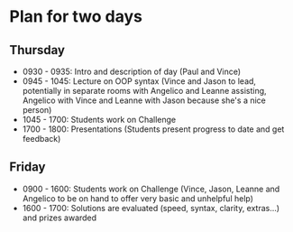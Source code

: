 # Plan for two days

## Thursday

- 0930 - 0935: Intro and description of day (Paul and Vince)
- 0945 - 1045: Lecture on OOP syntax (Vince and Jason to lead, potentially in separate rooms with Angelico and Leanne assisting, Angelico with Vince and Leanne with Jason because she's a nice person)
- 1045 - 1700: Students work on Challenge
- 1700 - 1800: Presentations (Students present progress to date and get feedback)

## Friday

- 0900 - 1600: Students work on Challenge (Vince, Jason, Leanne and Angelico to be on hand to offer very basic and unhelpful help)
- 1600 - 1700: Solutions are evaluated (speed, syntax, clarity, extras...) and prizes awarded
